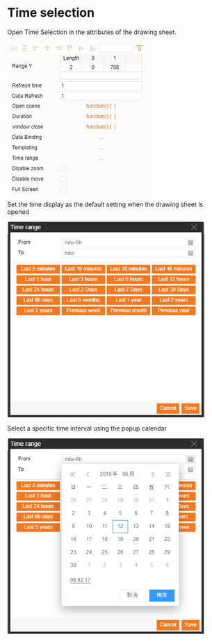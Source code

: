 # Time selection
Open Time Selection in the attributes of the drawing sheet.

![timeRange.PNG](t_01.png)

Set the time display as the default setting when the drawing sheet is opened 

![timeRange_1.PNG](t_02.png)

Select a specific time interval using the popup calendar

![timeRange_2.PNG](t_03.png)




